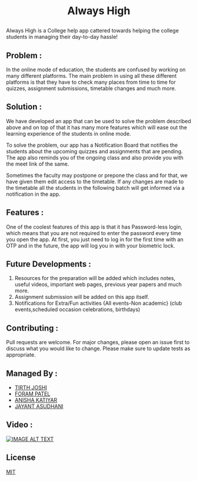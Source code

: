 # <p style="text-align: center;"> **Always High** </p>

Always High is a College help app cattered towards helping the college students in managing their day-to-day hassle!

## Problem :

In the online mode of education, the students are confused by working on many different platforms. The main problem in using all
these different platforms is that they have to check many places from time to time for quizzes, assignment submissions,
timetable changes and much more. 

## Solution :

We have developed an app that can be used to solve the problem described above and on top of that it has many more features which
will ease out the learning experience of the students in online mode.

To solve the problem, our app has a Notification Board that notifies the students about the upcoming quizzes and
assignments that are pending. The app also reminds you of the ongoing class and also provide you with the meet link of the same. 

Sometimes the faculty may postpone or prepone the class and for that, we have given them edit access to the timetable. If any
changes are made to the timetable all the students in the following batch will get informed via a notification in the app.


## Features : 

One of the coolest features of this app is that it has Password-less login, which means that you are not required to enter
the password every time you open the app. At first, you just need to log in for the first time with an OTP and in the 
future, the app will log you in with your biometric lock.

## Future Developments :

1. Resources for the preparation will be added which includes notes, useful videos, important web pages, previous year
papers and much more.
2. Assignment submission will be added on this app itself.
3. Notifications for Extra/Fun activities {All events-Non academic} (club events,scheduled occasion celebrations, birthdays)

## Contributing :
Pull requests are welcome. For major changes, please open an issue first to discuss what you would like to change.
Please make sure to update tests as appropriate.

## Managed By : 
- [TIRTH JOSHI](https://github.com/tirth5828)
- [FORAM PATEL](https://github.com/foram-patel-0201)
- [ANISHA KATIYAR](https://github.com/ani14kay)
- [JAYANT ASUDHANI](https://github.com/jayant0121)

## Video :
[![IMAGE ALT TEXT](http://img.youtube.com/vi/2mZoqQmxJCY/0.jpg)](http://www.youtube.com/watch?v=2mZoqQmxJCY "Always High")


## License
[MIT](https://choosealicense.com/licenses/mit/)
